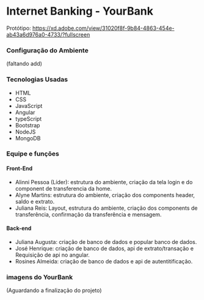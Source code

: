 # Internet Banking - YourBank

Protótipo: https://xd.adobe.com/view/31020f8f-9b84-4863-454e-ab43a6d976a0-4733/?fullscreen

### Configuração do Ambiente

(faltando add)

### Tecnologias Usadas

- HTML
- CSS
- JavaScript
- Angular
- typeScript
- Bootstrap
- NodeJS
- MongoDB

### Equipe e funções

#### Front-End

- Alinni Pessoa (Líder): estrutura do ambiente, criação da tela login e do component de transferencia da home.
- Alyne Martins: estrutura do ambiente, criação dos components header, saldo e extrato.
- Juliana Reis: Layout, estrutura do ambiente, criação dos components de transferência, confirmação da transferência e mensagem.

#### Back-end

- Juliana Augusta: criação de banco de dados e popular banco de dados.
- José Henrique: criação de banco de dados, api de extrato/transação e Requisição de api no angular.
- Rosines Almeida: criação de banco de dados e api de autentitificação.

### imagens do YourBank

(Aguardando a finalização do projeto)
